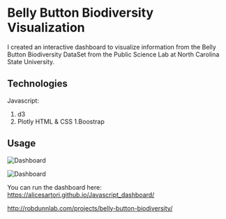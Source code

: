 # Belly Button Biodiversity Visualization

I created an interactive dashboard to visualize information from the Belly Button Biodiversity DataSet from the Public Science Lab at North Carolina State University.


## Technologies

Javascript:
1. d3 
2. Plotly 
HTML & CSS
1.Boostrap 

## Usage

![Dashboard](https://alicesartori.github.io/Javascript_dashboard/)


![Dashboard](https://github.com/AliceSartori/Javascript_dashboard/blob/main/Screen%20Shot%202021-03-11%20at%205.50.16%20PM.png)


You can run the dashboard here:
https://alicesartori.github.io/Javascript_dashboard/


http://robdunnlab.com/projects/belly-button-biodiversity/
